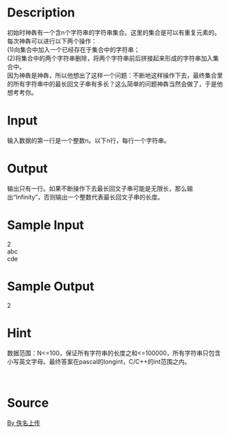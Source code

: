 
# Description

<div class="content"><div>初始时神犇有一个含n个字符串的字符串集合。这里的集合是可以有重复元素的。每次神犇可以进行以下两个操作：</div>
<div></div>
<div>(1)向集合中加入一个已经存在于集合中的字符串；</div>
<div></div>
<div>(2)将集合中的两个字符串删除，将两个字符串前后拼接起来形成的字符串加入集合中。</div>
<div></div>
<div>因为神犇是神犇，所以他想出了这样一个问题：不断地这样操作下去，最终集合里的所有字符串中的最长回文子串有多长？这么简单的问题神犇当然会做了，于是他想考考你。</div>
<div></div>
<p></p>
<p></p></div>

# Input

<div class="content"><div>输入数据的第一行是一个整数n。以下n行，每行一个字符串。</div>
<div></div>
<p></p></div>

# Output

<div class="content"><div>输出只有一行。如果不断操作下去最长回文子串可能是无限长，那么输出“Infinity”，否则输出一个整数代表最长回文子串的长度。</div>
<div></div>
<p></p></div>

# Sample Input

<div class="content"><span class="sampledata">2<br/>
abc<br/>
cde</span></div>

# Sample Output

<div class="content"><span class="sampledata">2</span></div>

# Hint

<div class="content"><p></p><p>数据范围：N&lt;=100，保证所有字符串的长度之和&lt;=100000，所有字符串只包含小写英文字母。最终答案在pascal的longint，C/C++的int范围之内。</p><br/>
<p></p><p></p></div>

# Source

<div class="content"><p><a href="problemset.php?search=By 佚名上传">By 佚名上传</a></p></div>

